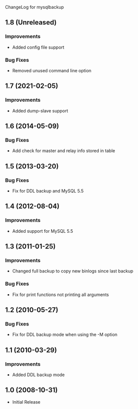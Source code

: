 ChangeLog for mysqlbackup

## 1.8 (Unreleased)

### Improvements

  * Added config file support

### Bug Fixes

  * Removed unused command line option

## 1.7 (2021-02-05)

### Improvements

  * Added dump-slave support

## 1.6 (2014-05-09)

### Bug Fixes

  * Add check for master and relay info stored in table

## 1.5 (2013-03-20)

### Bug Fixes

  * Fix for DDL backup and MySQL 5.5

## 1.4 (2012-08-04)

### Improvements

  * Added support for MySQL 5.5

## 1.3 (2011-01-25)

### Improvements

  * Changed full backup to copy new binlogs since last backup

### Bug Fixes
    
  * Fix for print functions not printing all arguments

## 1.2 (2010-05-27)

### Bug Fixes

  * Fix for DDL backup mode when using the -M option

## 1.1 (2010-03-29)

### Improvements

  * Added DDL backup mode

## 1.0 (2008-10-31)

  * Initial Release